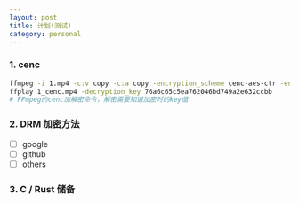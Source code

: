 ```yaml
---
layout: post
title: 计划(测试)
category: personal
---
```


### 1. cenc
```bash
ffmpeg -i 1.mp4 -c:v copy -c:a copy -encryption_scheme cenc-aes-ctr -encryption_key 76a6c65c5ea762046bd749a2e632ccbb -encryption_kid a7e61c373e219033c21091fa607bf3b8 1_cenc.mp4
ffplay 1_cenc.mp4 -decryption_key 76a6c65c5ea762046bd749a2e632ccbb
# FFmpeg的cenc加解密命令，解密需要知道加密时的key值


```

### 2. DRM 加密方法
- [ ] google
- [ ] github
- [ ] others

### 3. C / Rust 储备

